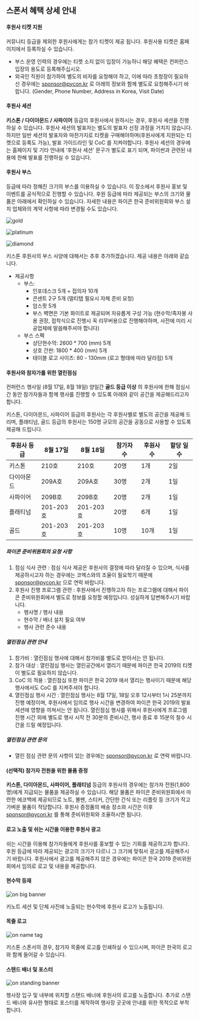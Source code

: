 ## 스폰서 혜택 상세 안내

#### 후원사 티켓 지원
커뮤니티 등급을 제외한 후원사에게는 참가 티켓이 제공 됩니다. 후원사용 티켓은 홈페이지에서 등록하실 수 있습니다.
  - 부스 운영 인력의 경우에는 티켓 소지 없이 입장이 가능하니 해당 혜택은 컨퍼런스 입장의 용도로 등록해주십시오.
  - 외국인 직원이 참가하여 별도의 비자를 요청해야 하고, 이에 따라 초청장이 필요하신 경우에는 sponsor@pycon.kr 로 아래의 정보와 함께 별도로 요청해주시기 바랍니다.
(Gender, Phone Number, Address in Korea, Visit Date)


#### 후원사 세션
  **키스톤 / 다이아몬드 / 사파이어** 등급의 후원사에서 원하시는 경우, 후원사 세션을 진행하실 수 있습니다. 후원사 세션의 발표자는 별도의 발표자 선정 과정을 거치지 않습니다. 하지만 일반 세션의 발표자와 마찬가지로 티켓을 구매해야하며(후원사에게 지원되는 티켓으로 등록도 가능), 발표 가이드라인 및 CoC 를 지켜야합니다.
  후원사 세션의 경우에는 홈페이지 및 기타 안내에 ‘후원사 세션' 문구가 별도로 표기 되며, 파이썬과 관련된 내용에 한해 발표를 진행하실 수 있습니다.

#### 후원사 부스
등급에 따라 정해진 크기의 부스를 이용하실 수 있습니다. 이 장소에서 후원사 홍보 및 이벤트를 공식적으로 진행할 수 있습니다.
후원 등급에 따라 제공되는 부스의 크기와 물품은 아래에서 확인하실 수 있습니다.
자세한 내용은 파이콘 한국 준비위원회와 부스 설치 업체와의 계약 사항에 따라 변경될 수도 있습니다.


![gold](images/gold.png)

![platinum](images/platinum.png)

![diamond](images/diamond.png)

키스톤 후원사의 부스 사양에 대해서는 추후 추가하겠습니다. 제공 내용은 아래와 같습니다.
- 제공사항
    - 부스: 
        - 인포데스크 5개 + 접의자 10개
        - 콘센트 2구 5개 (멀티탭 필요시 자체 준비 요청)
        - 암스팟 5개
        - 부스 벽면은 기본 화이트로 제공되며 자유롭게 구성 가능 (현수막/족자봉 사용 권장, 접착식으로 진행시 꼭 리무버용으로 진행해야하며, 사전에 미리 시공업체에 말씀해주셔야 합니다)
    - 부스 스펙
        - 상단현수막: 2600 * 700 (mm) 5개
        - 상호 간판: 1800 * 400 (mm) 5개
        - 테이블 로고 사이즈: 80 - 130mm (로고 형태에 따라 달라짐) 5개


#### 후원사와 참자가를 위한 열린점심
  컨퍼런스 행사일 (8월 17일, 8월 18일) 양일간 **골드 등급 이상** 의 후원사에 한해 점심시간 동안 참가자들과 함께 행사를 진행할 수 있도록 아래와 같이 공간을 제공해드리고자 합니다. 
  
  키스톤, 다이아몬드, 사파이어 등급의 후원사는 각 후원사별로 별도의 공간을 제공해 드리며, 플래티넘, 골드 등급의 후원사는 150명 규모의 공간을 공동으로 사용할 수 있도록 제공해 드립니다. 

| 후원사 등급 | 8월 17일 | 8월 18일 | 참가자 수 | 후원사 수 | 할당 일수 |
|----------|---------|---------|---------|--------|-----|
| 키스톤 | 210호 | 210호 | 20명 | 1개 | 2일 |
| 다이아몬드 | 209A호 | 209A호 | 30명 | 2개 | 1일 |
| 사파이어 | 209B호 | 209B호 | 20명 | 2개 | 1일 |
| 플래티넘 | 201-203호 | 201-203호 | 20명 | 6개 | 1일 |
| 골드 | 201-203호 | 201-203호 | 10명 | 10개 | 1일 |

##### 파이콘 준비위원회의 요청 사항
1. 점심 식사 관련 : 점심 식사 제공은 후원사의 결정에 따라 달라질 수 있으며, 식사를 제공하시고자 하는 경우에는 코엑스와의 조율이 필요학기 때문에 sponsor@pycon.kr 으로 연락 바랍니다.
2. 후원사 진행 프로그램 관련 : 후원사에서 진행하고자 하는 프로그램에 대해서 파이콘 준비위원회에서 별도로 정보를 요청할 예정입니다. 성실하게 답변해주시기 바랍니다.
    - 행사명 / 행사 내용
    - 현수막 / 배너 설치 필요 여부
    - 행사 관련 준수 내용

##### 열린점심 관련 안내
1. 참가비 : 열린점심 행사에 대해서 참가비를 별도로 받아서는 안 됩니다. 
2. 참가 대상 : 열린점심 행사는 열린공간에서 열리기 때문에 파이콘 한국 2019의 티켓이 별도로 필요하지 않습니다.
3. CoC 의 적용 : 열린점심 또한 파이콘 한국 2019 에서 열리는 행사이기 때문에 해당 행사에서도 CoC 를 지켜주셔야 합니다.
4. 열린점심 행사 시간 : 열린점심 행사는 8월 17일, 18일 오후 12시부터 1시 25분까지 진행 예정이며, 후원사에서 임의로 행사 시간을 변경하여 파이콘 한국 2019의 발표 세션에 영향을 끼쳐서는 안 됩니다. 열린점심 행사를 위해서 후원사에게 프로그램 진행 시간 외에 별도로 행사 시작 전 30분의 준비시간, 행사 종료 후 15분의 철수 시간을 드릴 예정입니다.

##### 열린점심 관련 문의
- 열린 점심 관련 문의 사항이 있는 경우에는 sponsor@pycon.kr 로 연락 바랍니다.


#### (선택적) 참가자 전원을 위한 물품 증정
   **키스톤, 다이아몬드, 사파이어, 플래티넘** 등급의 후원사의 경우에는 참가자 전원(1,800명)에게 지급되는 물품을 제공하실 수 있습니다. 해당 물품은 파이콘 준비위원회에서 마련한 에코백에 제공되므로 노트, 볼펜, 스티커, 간단한 간식 또는 리플릿 등 크기가 작고 가벼운 물품이 적당합니다. 후원사 증정품의 배송 장소와 시간은 이후 sponsor@pycon.kr 를 통해 준비위원회와 조율하시면 됩니다.

#### 로고 노출 및 쉬는 시간을 이용한 후원사 광고
  쉬는 시간을 이용해 참가자들에게 후원사를 홍보할 수 있는 기회를 제공하고자 합니다. 후원 등급에 따라 제공되는 광고의 크기가 다르니 그 크기에 맞춰서 광고를 제공해주시기 바랍니다.
  후원사에서 광고를 제공해주지 않은 경우에는 파이콘 한국 2019 준비위원회에서 임의로 로고 및 내용을 제공합니다.

#### 현수막 등재

![on big banner](images/booths.jpg)

키노트 세션 및 단체 사진에 노출되는 현수막에 후원사 로고가 노출됩니다.

#### 목줄 로고

![on name tag](images/nametag.jpg)

키스톤 스폰서의 경우, 참가자 목줄에 로고를 인쇄하실 수 있으시며, 파이콘 한국의 로고와 함께 들어갈 수 있습니다.


#### 스탠드 배너 및 포스터

![on standing banner](images/banner.jpg)

행사장 입구 및 내부에 위치할 스탠드 배너에 후원사의 로고를 노출합니다.
추가로 스탠드 배너와 유사한 형태로 포스터를 제작하여 행사장 곳곳에 안내를 위한 목적으로 부착합니다.




